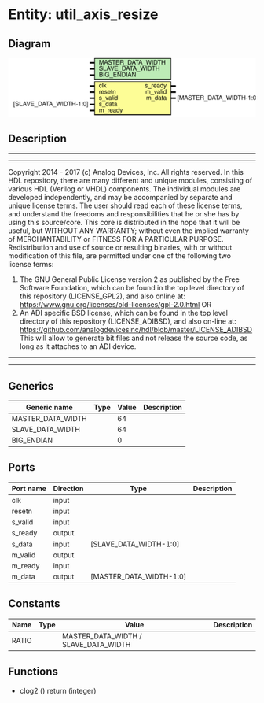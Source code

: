 # Entity: util_axis_resize

## Diagram

![Diagram](util_axis_resize.svg "Diagram")
## Description

***************************************************************************
 ***************************************************************************
 Copyright 2014 - 2017 (c) Analog Devices, Inc. All rights reserved.
 In this HDL repository, there are many different and unique modules, consisting
 of various HDL (Verilog or VHDL) components. The individual modules are
 developed independently, and may be accompanied by separate and unique license
 terms.
 The user should read each of these license terms, and understand the
 freedoms and responsibilities that he or she has by using this source/core.
 This core is distributed in the hope that it will be useful, but WITHOUT ANY
 WARRANTY; without even the implied warranty of MERCHANTABILITY or FITNESS FOR
 A PARTICULAR PURPOSE.
 Redistribution and use of source or resulting binaries, with or without modification
 of this file, are permitted under one of the following two license terms:
   1. The GNU General Public License version 2 as published by the
      Free Software Foundation, which can be found in the top level directory
      of this repository (LICENSE_GPL2), and also online at:
      <https://www.gnu.org/licenses/old-licenses/gpl-2.0.html>
 OR
   2. An ADI specific BSD license, which can be found in the top level directory
      of this repository (LICENSE_ADIBSD), and also on-line at:
      https://github.com/analogdevicesinc/hdl/blob/master/LICENSE_ADIBSD
      This will allow to generate bit files and not release the source code,
      as long as it attaches to an ADI device.
 ***************************************************************************
 ***************************************************************************
 
## Generics

| Generic name      | Type | Value | Description |
| ----------------- | ---- | ----- | ----------- |
| MASTER_DATA_WIDTH |      | 64    |             |
| SLAVE_DATA_WIDTH  |      | 64    |             |
| BIG_ENDIAN        |      | 0     |             |
## Ports

| Port name | Direction | Type                    | Description |
| --------- | --------- | ----------------------- | ----------- |
| clk       | input     |                         |             |
| resetn    | input     |                         |             |
| s_valid   | input     |                         |             |
| s_ready   | output    |                         |             |
| s_data    | input     | [SLAVE_DATA_WIDTH-1:0]  |             |
| m_valid   | output    |                         |             |
| m_ready   | input     |                         |             |
| m_data    | output    | [MASTER_DATA_WIDTH-1:0] |             |
## Constants

| Name  | Type | Value                                | Description |
| ----- | ---- | ------------------------------------ | ----------- |
| RATIO |      | MASTER_DATA_WIDTH / SLAVE_DATA_WIDTH |             |
## Functions
- clog2 <font id="function_arguments">()</font> <font id="function_return">return (integer)</font>
